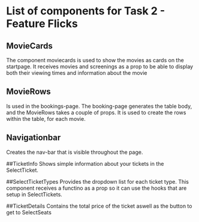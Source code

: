 # List of components for Task 2 - Feature Flicks

## MovieCards
The component moviecards is used to show the movies as cards on the startpage.
It receives movies and screenings as a prop to be able to display both their viewing times and information about the movie

## MovieRows
Is used in the bookings-page. The booking-page generates the table body, and the MovieRows takes a couple of props.
It is used to create the rows within the table, for each movie.

## Navigationbar
Creates the nav-bar that is visible throughout the page.


##TicketInfo
Shows simple information about your tickets in the SelectTicket.

##SelectTicketTypes 
Provides the dropdown list for each ticket type. This component receives a functino as a prop so it can use the hooks that are setup in SelectTickets.

##TicketDetails
Contains the total price of the ticket aswell as the button to get to SelectSeats
